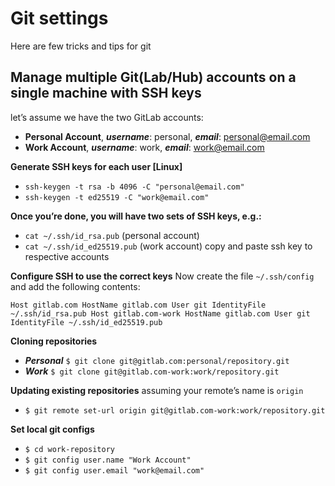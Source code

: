 # Git settings
Here are few tricks and tips for git

## Manage multiple Git(Lab/Hub) accounts on a single machine with SSH keys
let’s assume we have the two GitLab accounts: 

* **Personal Account**, **_username_**: personal, **_email_**: personal@email.com
* **Work Account**, **_username_**: work, **_email_**: work@email.com

**Generate SSH keys for each user [Linux]**
* `` ssh-keygen -t rsa -b 4096 -C "personal@email.com" ``
* `` ssh-keygen -t ed25519 -C "work@email.com" ``

**Once you’re done, you will have two sets of SSH keys, e.g.:**

* `` cat ~/.ssh/id_rsa.pub `` (personal account)
* `` cat ~/.ssh/id_ed25519.pub `` (work account)
copy and paste ssh key to respective accounts

**Configure SSH to use the correct keys**
Now create the file `` ~/.ssh/config `` and add the following contents:

`` Host gitlab.com
    HostName gitlab.com
    User git
    IdentityFile ~/.ssh/id_rsa.pub
Host gitlab.com-work
    HostName gitlab.com
    User git
    IdentityFile ~/.ssh/id_ed25519.pub ``

**Cloning repositories**
* ***Personal***
``$ git clone git@gitlab.com:personal/repository.git``
* ***Work***
``$ git clone git@gitlab.com-work:work/repository.git``

**Updating existing repositories**
assuming your remote’s name is ``origin``
* ``$ git remote set-url origin git@gitlab.com-work:work/repository.git``

**Set local git configs**
* ``$ cd work-repository``
* ``$ git config user.name "Work Account"``
* ``$ git config user.email "work@email.com"``
